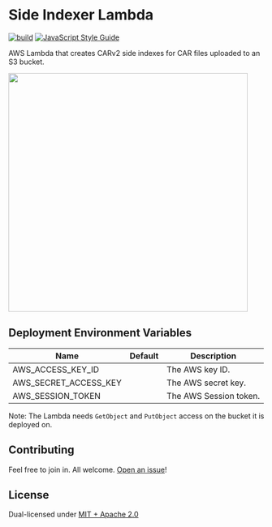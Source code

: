 # Side Indexer Lambda

[![build](https://github.com/ipfs-elastic-provider/side-indexer-lambda/actions/workflows/build.yml/badge.svg)](https://github.com/ipfs-elastic-provider/side-indexer-lambda/actions/workflows/build.yml)
[![JavaScript Style Guide](https://img.shields.io/badge/code_style-standard-brightgreen.svg)](https://standardjs.com)

AWS Lambda that creates CARv2 side indexes for CAR files uploaded to an S3 bucket.

<img src="https://user-images.githubusercontent.com/152863/172424487-9d4d09df-df33-4fa1-a483-ff6565047bd6.png" width="471"/>

## Deployment Environment Variables

| Name                         | Default | Description            |
| ---------------------------- | ------- | ---------------------- |
| AWS_ACCESS_KEY_ID            |         | The AWS key ID.        |
| AWS_SECRET_ACCESS_KEY        |         | The AWS secret key.    |
| AWS_SESSION_TOKEN            |         | The AWS Session token. |

Note: The Lambda needs `GetObject` and `PutObject` access on the bucket it is deployed on.

## Contributing

Feel free to join in. All welcome. [Open an issue](https://github.com/ipfs-elastic-provider/side-indexer-lambda/issues)!

## License

Dual-licensed under [MIT + Apache 2.0](https://github.com/ipfs-elastic-provider/side-indexer-lambda/blob/main/LICENSE.md)

